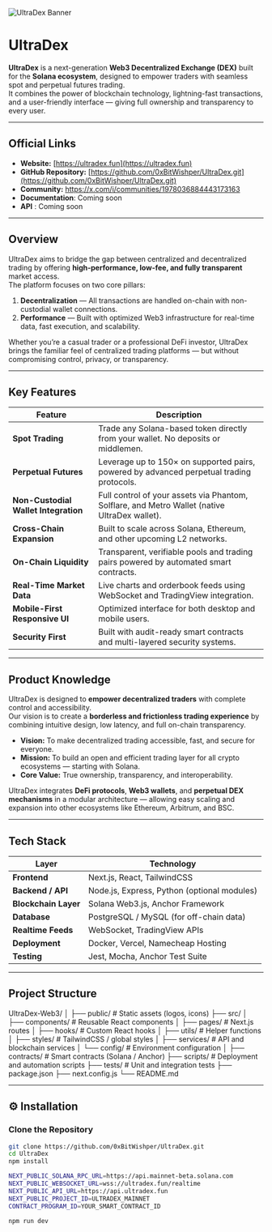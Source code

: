 ![UltraDex Banner](https://pbs.twimg.com/community_banner_img/1978069191069757440/cYggZ7bE?format=jpg&name=small)



# UltraDex

**UltraDex** is a next-generation **Web3 Decentralized Exchange (DEX)** built for the **Solana ecosystem**, designed to empower traders with seamless spot and perpetual futures trading.  
It combines the power of blockchain technology, lightning-fast transactions, and a user-friendly interface — giving full ownership and transparency to every user.

---

##  Official Links

- **Website:** [https://ultradex.fun](https://ultradex.fun)  
- **GitHub Repository:** [https://github.com/0xBitWishper/UltraDex.git](https://github.com/0xBitWishper/UltraDex.git)   
- **Community:** https://x.com/i/communities/1978036884443173163
- **Documentation**: Coming soon 
- **API** : Coming soon 

---

##  Overview

UltraDex aims to bridge the gap between centralized and decentralized trading by offering **high-performance, low-fee, and fully transparent** market access.  
The platform focuses on two core pillars:

1. **Decentralization** — All transactions are handled on-chain with non-custodial wallet connections.  
2. **Performance** — Built with optimized Web3 infrastructure for real-time data, fast execution, and scalability.

Whether you’re a casual trader or a professional DeFi investor, UltraDex brings the familiar feel of centralized trading platforms — but without compromising control, privacy, or transparency.

---

##  Key Features

| Feature | Description |
|----------|--------------|
| **Spot Trading** | Trade any Solana-based token directly from your wallet. No deposits or middlemen. |
| **Perpetual Futures** | Leverage up to 150× on supported pairs, powered by advanced perpetual trading protocols. |
| **Non-Custodial Wallet Integration** | Full control of your assets via Phantom, Solflare, and Metro Wallet (native UltraDex wallet). |
| **Cross-Chain Expansion** | Built to scale across Solana, Ethereum, and other upcoming L2 networks. |
| **On-Chain Liquidity** | Transparent, verifiable pools and trading pairs powered by automated smart contracts. |
| **Real-Time Market Data** | Live charts and orderbook feeds using WebSocket and TradingView integration. |
| **Mobile-First Responsive UI** | Optimized interface for both desktop and mobile users. |
| **Security First** | Built with audit-ready smart contracts and multi-layered security systems. |

---

##  Product Knowledge

UltraDex is designed to **empower decentralized traders** with complete control and accessibility.  
Our vision is to create a **borderless and frictionless trading experience** by combining intuitive design, low latency, and full on-chain transparency.

- **Vision:** To make decentralized trading accessible, fast, and secure for everyone.  
- **Mission:** To build an open and efficient trading layer for all crypto ecosystems — starting with Solana.  
- **Core Value:** True ownership, transparency, and interoperability.

UltraDex integrates **DeFi protocols**, **Web3 wallets**, and **perpetual DEX mechanisms** in a modular architecture — allowing easy scaling and expansion into other ecosystems like Ethereum, Arbitrum, and BSC.

---

##  Tech Stack

| Layer | Technology |
|-------|-------------|
| **Frontend** | Next.js, React, TailwindCSS |
| **Backend / API** | Node.js, Express, Python (optional modules) |
| **Blockchain Layer** | Solana Web3.js, Anchor Framework |
| **Database** | PostgreSQL / MySQL (for off-chain data) |
| **Realtime Feeds** | WebSocket, TradingView APIs |
| **Deployment** | Docker, Vercel, Namecheap Hosting |
| **Testing** | Jest, Mocha, Anchor Test Suite |

---

##  Project Structure
UltraDex-Web3/
│
├── public/ # Static assets (logos, icons)
├── src/
│ ├── components/ # Reusable React components
│ ├── pages/ # Next.js routes
│ ├── hooks/ # Custom React hooks
│ ├── utils/ # Helper functions
│ ├── styles/ # TailwindCSS / global styles
│ ├── services/ # API and blockchain services
│ └── config/ # Environment configuration
│
├── contracts/ # Smart contracts (Solana / Anchor)
├── scripts/ # Deployment and automation scripts
├── tests/ # Unit and integration tests
├── package.json
├── next.config.js
└── README.md

---

## ⚙️ Installation

###  Clone the Repository

```bash
git clone https://github.com/0xBitWishper/UltraDex.git
cd UltraDex
npm install

NEXT_PUBLIC_SOLANA_RPC_URL=https://api.mainnet-beta.solana.com
NEXT_PUBLIC_WEBSOCKET_URL=wss://ultradex.fun/realtime
NEXT_PUBLIC_API_URL=https://api.ultradex.fun
NEXT_PUBLIC_PROJECT_ID=ULTRADEX_MAINNET
CONTRACT_PROGRAM_ID=YOUR_SMART_CONTRACT_ID

npm run dev


